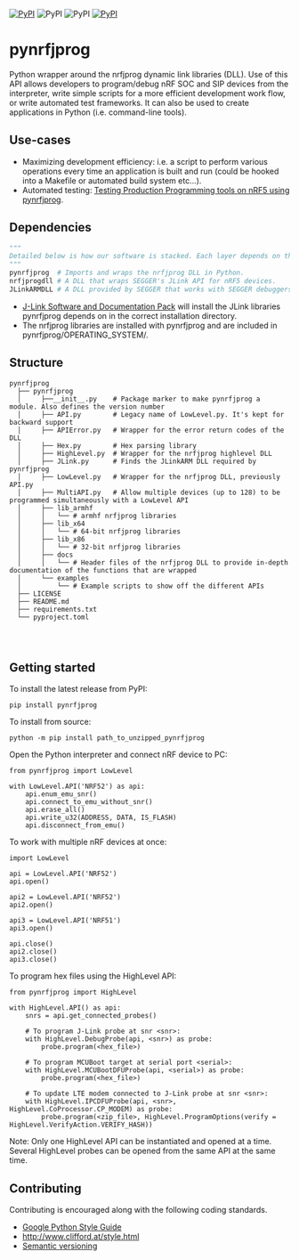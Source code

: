 [![PyPI](https://img.shields.io/static/v1?label=license&message=Nordic%205-Clause%20License&color=brightgreen)](https://github.com/NordicSemiconductor/pynrfjprog/blob/master/LICENSE)
![PyPI](https://img.shields.io/static/v1?label=platform&message=windows%20%7C%20linux%20%7C%20osx&color=lightgrey)
![PyPI](https://img.shields.io/static/v1?label=python&message=>=3.7&color=blue) [![PyPI](https://img.shields.io/pypi/v/pynrfjprog)](https://pypi.org/project/pynrfjprog/)

# pynrfjprog
Python wrapper around the nrfjprog dynamic link libraries (DLL). Use of this API allows developers to program/debug nRF SOC and SIP devices from the interpreter, write simple scripts for a more efficient development work flow, or write automated test frameworks. It can also be used to create applications in Python (i.e. command-line tools).

## Use-cases
*  Maximizing development efficiency: i.e. a script to perform various operations every time an application is built and run (could be hooked into a Makefile or automated build system etc...).
*  Automated testing: [Testing Production Programming tools on nRF5 using pynrfjprog](https://github.com/NordicSemiconductor/nrf52-production-programming/blob/master/tests/example_test_script.py).

## Dependencies
```python
"""
Detailed below is how our software is stacked. Each layer depends on the layer below.
"""
pynrfjprog  # Imports and wraps the nrfjprog DLL in Python.
nrfjprogdll # A DLL that wraps SEGGER's JLink API for nRF5 devices.
JLinkARMDLL # A DLL provided by SEGGER that works with SEGGER debuggers. Performs all low level operations with target device.
```

* [J-Link Software and Documentation Pack](https://www.segger.com/jlink-software.html) will install the JLink libraries pynrfjprog depends on in the correct installation directory.
* The nrfjprog libraries are installed with pynrfjprog and are included in pynrfjprog/OPERATING_SYSTEM/.

## Structure
```pynrfjprog
pynrfjprog
  ├── pynrfjprog
  │     ├──__init__.py    # Package marker to make pynrfjprog a module. Also defines the version number
  │     ├── API.py        # Legacy name of LowLevel.py. It's kept for backward support
  │     ├── APIError.py   # Wrapper for the error return codes of the DLL
  │     ├── Hex.py        # Hex parsing library
  │     ├── HighLevel.py  # Wrapper for the nrfjprog highlevel DLL
  │     ├── JLink.py      # Finds the JLinkARM DLL required by pynrfjprog
  │     ├── LowLevel.py   # Wrapper for the nrfjprog DLL, previously API.py
  │     ├── MultiAPI.py   # Allow multiple devices (up to 128) to be programmed simultaneously with a LowLevel API
  │     ├── lib_armhf
  │     │   └── # armhf nrfjprog libraries
  │     ├── lib_x64
  │     │   └── # 64-bit nrfjprog libraries
  │     ├── lib_x86
  │     │   └── # 32-bit nrfjprog libraries
  │     ├── docs
  │     │   └── # Header files of the nrfjprog DLL to provide in-depth documentation of the functions that are wrapped
  │     └── examples
  │         └── # Example scripts to show off the different APIs
  ├── LICENSE
  ├── README.md
  ├── requirements.txt
  └── pyproject.toml
  
  
    
```

## Getting started
To install the latest release from PyPI:
```
pip install pynrfjprog
```
To install from source:
```
python -m pip install path_to_unzipped_pynrfjprog
```
Open the Python interpreter and connect nRF device to PC:
```
from pynrfjprog import LowLevel

with LowLevel.API('NRF52') as api:
    api.enum_emu_snr()
    api.connect_to_emu_without_snr()
    api.erase_all()
    api.write_u32(ADDRESS, DATA, IS_FLASH)
    api.disconnect_from_emu()
```

To work with multiple nRF devices at once:
```
import LowLevel

api = LowLevel.API('NRF52')
api.open()

api2 = LowLevel.API('NRF52')
api2.open()

api3 = LowLevel.API('NRF51')
api3.open()

api.close()
api2.close()
api3.close()
```

To program hex files using the HighLevel API:
```
from pynrfjprog import HighLevel

with HighLevel.API() as api:
    snrs = api.get_connected_probes()

    # To program J-Link probe at snr <snr>:
    with HighLevel.DebugProbe(api, <snr>) as probe:
        probe.program(<hex_file>)

    # To program MCUBoot target at serial port <serial>:
    with HighLevel.MCUBootDFUProbe(api, <serial>) as probe:
        probe.program(<hex_file>)

    # To update LTE modem connected to J-Link probe at snr <snr>:
    with HighLevel.IPCDFUProbe(api, <snr>, HighLevel.CoProcessor.CP_MODEM) as probe:
        probe.program(<zip_file>, HighLevel.ProgramOptions(verify = HighLevel.VerifyAction.VERIFY_HASH))
```
Note: Only one HighLevel API can be instantiated and opened at a time. Several HighLevel probes can be opened from the same API at the same time.

## Contributing
Contributing is encouraged along with the following coding standards.
* [Google Python Style Guide](https://google.github.io/styleguide/pyguide.html)
* http://www.clifford.at/style.html
* [Semantic versioning](http://semver.org/)

